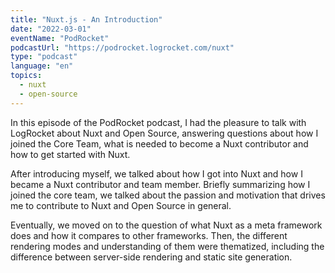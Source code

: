 ```yaml
---
title: "Nuxt.js - An Introduction"
date: "2022-03-01"
eventName: "PodRocket"
podcastUrl: "https://podrocket.logrocket.com/nuxt"
type: "podcast"
language: "en"
topics:
  - nuxt
  - open-source
---
```


In this episode of the PodRocket podcast, I had the pleasure to talk with LogRocket about Nuxt and Open Source, answering questions about how I joined the Core Team, what is needed to become a Nuxt contributor and how to get started with Nuxt.

After introducing myself, we talked about how I got into Nuxt and how I became a Nuxt contributor and team member. Briefly summarizing how I joined the core team, we talked about the passion and motivation that drives me to contribute to Nuxt and Open Source in general.

Eventually, we moved on to the question of what Nuxt as a meta framework does and how it compares to other frameworks. Then, the different rendering modes and understanding of them were thematized, including the difference between server-side rendering and static site generation.
